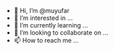 - 👋 Hi, I’m @muyufar
- 👀 I’m interested in ...
- 🌱 I’m currently learning ...
- 💞️ I’m looking to collaborate on ...
- 📫 How to reach me ...

<!---
muyufar/muyufar is a ✨ special ✨ repository because its `README.md` (this file) appears on your GitHub profile.
You can click the Preview link to take a look at your changes.
--->
